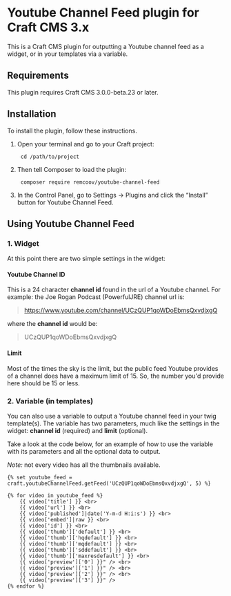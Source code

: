 # Youtube Channel Feed plugin for Craft CMS 3.x

This is a Craft CMS plugin for outputting a Youtube channel feed as a widget, or in your templates via a variable.

## Requirements

This plugin requires Craft CMS 3.0.0-beta.23 or later.

## Installation

To install the plugin, follow these instructions.

1. Open your terminal and go to your Craft project:

        cd /path/to/project

2. Then tell Composer to load the plugin:

        composer require remcoov/youtube-channel-feed

3. In the Control Panel, go to Settings → Plugins and click the “Install” button for Youtube Channel Feed.

## Using Youtube Channel Feed

### 1. Widget

At this point there are two simple settings in the widget:

#### Youtube Channel ID

This is a 24 character **channel id** found in the url of a Youtube channel. For example: the Joe Rogan Podcast (PowerfulJRE) channel url is:
> https://www.youtube.com/channel/UCzQUP1qoWDoEbmsQxvdjxgQ

where the **channel id** would be:

> UCzQUP1qoWDoEbmsQxvdjxgQ

#### Limit

Most of the times the sky is the limit, but the public feed Youtube provides of a channel does have a maximum limit of 15. So, the number you'd provide here should be 15 or less.

### 2. Variable (in templates)

You can also use a variable to output a Youtube channel feed in your twig template(s). The variable has two parameters, much like the settings in the widget: **channel id** (required) and **limit** (optional).

Take a look at the code below, for an example of how to use the variable with its parameters and all the optional data to output.

_Note:_ not every video has all the thumbnails available.

```
{% set youtube_feed = craft.youtubeChannelFeed.getFeed('UCzQUP1qoWDoEbmsQxvdjxgQ', 5) %}

{% for video in youtube_feed %}
    {{ video['title'] }} <br>
    {{ video['url'] }} <br>
    {{ video['published']|date('Y-m-d H:i:s') }} <br>
    {{ video['embed']|raw }} <br>
    {{ video['id'] }} <br>
    {{ video['thumb']['default'] }} <br>
    {{ video['thumb']['hqdefault'] }} <br>
    {{ video['thumb']['mqdefault'] }} <br>
    {{ video['thumb']['sddefault'] }} <br>
    {{ video['thumb']['maxresdefault'] }} <br>
    {{ video['preview']['0'] }}" /> <br>
    {{ video['preview']['1'] }}" /> <br>
    {{ video['preview']['2'] }}" /> <br>
    {{ video['preview']['3'] }}" />
{% endfor %}
```